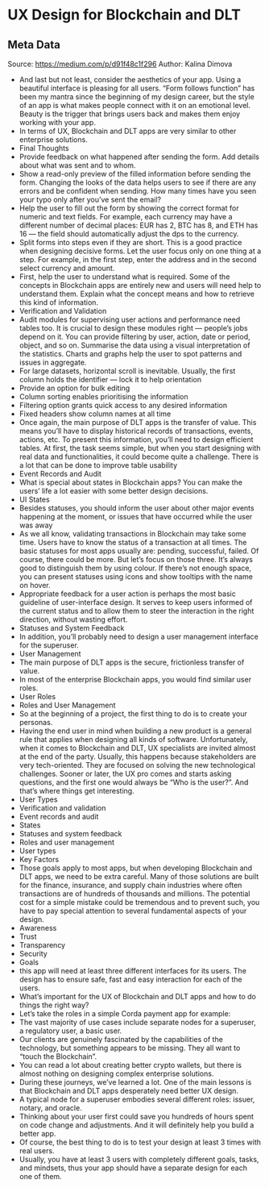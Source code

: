 # UX Design for Blockchain and DLT

## Meta Data

Source:  https://medium.com/p/d91f48c1f296 
Author: Kalina Dimova

- And last but not least, consider the aesthetics of your app. Using a beautiful interface is pleasing for all users. “Form follows function” has been my mantra since the beginning of my design career, but the style of an app is what makes people connect with it on an emotional level. Beauty is the trigger that brings users back and makes them enjoy working with your app.
- In terms of UX, Blockchain and DLT apps are very similar to other enterprise solutions.
- Final Thoughts
- Provide feedback on what happened after sending the form. Add details about what was sent and to whom.
- Show a read-only preview of the filled information before sending the form. Changing the looks of the data helps users to see if there are any errors and be confident when sending. How many times have you seen your typo only after you’ve sent the email?
- Help the user to fill out the form by showing the correct format for numeric and text fields. For example, each currency may have a different number of decimal places: EUR has 2, BTC has 8, and ETH has 16 — the field should automatically adjust the dps to the currency.
- Split forms into steps even if they are short. This is a good practice when designing decisive forms. Let the user focus only on one thing at a step. For example, in the first step, enter the address and in the second select currency and amount.
- First, help the user to understand what is required. Some of the concepts in Blockchain apps are entirely new and users will need help to understand them. Explain what the concept means and how to retrieve this kind of information.
- Verification and Validation
- Audit modules for supervising user actions and performance need tables too. It is crucial to design these modules right — people’s jobs depend on it. You can provide filtering by user, action, date or period, object, and so on. Summarise the data using a visual interpretation of the statistics. Charts and graphs help the user to spot patterns and issues in aggregate.
- For large datasets, horizontal scroll is inevitable. Usually, the first column holds the identifier — lock it to help orientation
- Provide an option for bulk editing
- Column sorting enables prioritising the information
- Filtering option grants quick access to any desired information
- Fixed headers show column names at all time
- Once again, the main purpose of DLT apps is the transfer of value. This means you’ll have to display historical records of transactions, events, actions, etc. To present this information, you’ll need to design efficient tables. At first, the task seems simple, but when you start designing with real data and functionalities, it could become quite a challenge. There is a lot that can be done to improve table usability
- Event Records and Audit
- What is special about states in Blockchain apps? You can make the users’ life a lot easier with some better design decisions.
- UI States
- Besides statuses, you should inform the user about other major events happening at the moment, or issues that have occurred while the user was away
- As we all know, validating transactions in Blockchain may take some time. Users have to know the status of a transaction at all times. The basic statuses for most apps usually are: pending, successful, failed. Of course, there could be more. But let’s focus on those three. It’s always good to distinguish them by using colour. If there’s not enough space, you can present statuses using icons and show tooltips with the name on hover.
- Appropriate feedback for a user action is perhaps the most basic guideline of user-interface design. It serves to keep users informed of the current status and to allow them to steer the interaction in the right direction, without wasting effort.
- Statuses and System Feedback
- In addition, you’ll probably need to design a user management interface for the superuser.
- User Management
- The main purpose of DLT apps is the secure, frictionless transfer of value.
- In most of the enterprise Blockchain apps, you would find similar user roles.
- User Roles
- Roles and User Management
- So at the beginning of a project, the first thing to do is to create your personas.
- Having the end user in mind when building a new product is a general rule that applies when designing all kinds of software. Unfortunately, when it comes to Blockchain and DLT, UX specialists are invited almost at the end of the party. Usually, this happens because stakeholders are very tech-oriented. They are focused on solving the new technological challenges. Sooner or later, the UX pro comes and starts asking questions, and the first one would always be “Who is the user?”. And that’s where things get interesting.
- User Types
- Verification and validation
- Event records and audit
- States
- Statuses and system feedback
- Roles and user management
- User types
- Key Factors
- Those goals apply to most apps, but when developing Blockchain and DLT apps, we need to be extra careful. Many of those solutions are built for the finance, insurance, and supply chain industries where often transactions are of hundreds of thousands and millions. The potential cost for a simple mistake could be tremendous and to prevent such, you have to pay special attention to several fundamental aspects of your design.
- Аwareness
- Trust
- Transparency
- Security
- Goals
- this app will need at least three different interfaces for its users. The design has to ensure safe, fast and easy interaction for each of the users.
- What’s important for the UX of Blockchain and DLT apps and how to do things the right way?
- Let’s take the roles in a simple Corda payment app for example:
- The vast majority of use cases include separate nodes for a superuser, a regulatory user, a basic user.
- Our clients are genuinely fascinated by the capabilities of the technology, but something appears to be missing. They all want to “touch the Blockchain”.
- You can read a lot about creating better crypto wallets, but there is almost nothing on designing complex enterprise solutions.
- During these journeys, we’ve learned a lot. One of the main lessons is that Blockchain and DLT apps desperately need better UX design.
- A typical node for a superuser embodies several different roles: issuer, notary, and oracle.
- Thinking about your user first could save you hundreds of hours spent on code change and adjustments. And it will definitely help you build a better app.
- Of course, the best thing to do is to test your design at least 3 times with real users.
- Usually, you have at least 3 users with completely different goals, tasks, and mindsets, thus your app should have a separate design for each one of them.
